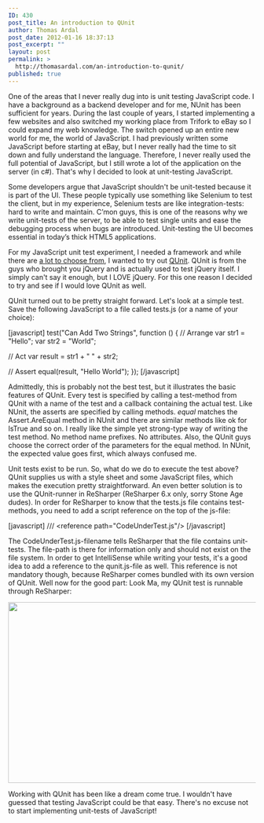 ```yaml
---
ID: 430
post_title: An introduction to QUnit
author: Thomas Ardal
post_date: 2012-01-16 18:37:13
post_excerpt: ""
layout: post
permalink: >
  http://thomasardal.com/an-introduction-to-qunit/
published: true
---
```

One of the areas that I never really dug into is unit testing JavaScript code. I have a background as a backend developer and for me, NUnit has been sufficient for years. During the last couple of years, I started implementing a few websites and also switched my working place from Trifork to eBay so I could expand my web knowledge. The switch opened up an entire new world for me, the world of JavaScript. I had previously written some JavaScript before starting at eBay, but I never really had the time to sit down and fully understand the language. Therefore, I never really used the full potential of JavaScript, but I still wrote a lot of the application on the server (in c#). That's why I decided to look at unit-testing JavaScript.

Some developers argue that JavaScript shouldn't be unit-tested because it is part of the UI. These people typically use something like Selenium to test the client, but in my experience, Selenium tests are like integration-tests: hard to write and maintain. C’mon guys, this is one of the reasons why we write unit-tests of the server, to be able to test single units and ease the debugging process when bugs are introduced. Unit-testing the UI becomes essential in today’s thick HTML5 applications.

For my JavaScript unit test experiment, I needed a framework and while there are <a href="http://en.wikipedia.org/wiki/List_of_unit_testing_frameworks#JavaScript" target="_blank">a lot to choose from</a>, I wanted to try out <a href="http://docs.jquery.com/QUnit" target="_blank">QUnit</a>. QUnit is from the guys who brought you jQuery and is actually used to test jQuery itself. I simply can't say it enough, but I LOVE jQuery. For this one reason I decided to try and see if I would love QUnit as well.

QUnit turned out to be pretty straight forward. Let's look at a simple test. Save the following JavaScript to a file called tests.js (or a name of your choice):

[javascript]
test(&quot;Can Add Two Strings&quot;, function () {
  // Arrange
  var str1 = &quot;Hello&quot;;
  var str2 = &quot;World&quot;;

  // Act
  var result = str1 + &quot; &quot; + str2;

  // Assert
  equal(result, &quot;Hello World&quot;);
});
[/javascript]

Admittedly, this is probably not the best test, but it illustrates the basic features of QUnit. Every test is specified by calling a test-method from QUnit with a name of the test and a callback containing the actual test. Like NUnit, the asserts are specified by calling methods. <em>equal</em> matches the Assert.AreEqual method in NUnit and there are similar methods like ok for IsTrue and so on. I really like the simple yet strong-type way of writing the test method. No method name prefixes. No attributes. Also, the QUnit guys choose the correct order of the parameters for the equal method. In NUnit, the expected value goes first, which always confused me.

Unit tests exist to be run. So, what do we do to execute the test above? QUnit supplies us with a style sheet and some JavaScript files, which makes the execution pretty straightforward. An even better solution is to use the QUnit-runner in ReSharper (ReSharper 6.x only, sorry Stone Age dudes). In order for ReSharper to know that the tests.js file contains test-methods, you need to add a script reference on the top of the js-file:

[javascript]
/// &lt;reference path=&quot;CodeUnderTest.js&quot;/&gt;
[/javascript]

The CodeUnderTest.js-filename tells ReSharper that the file contains unit-tests. The file-path is there for information only and should not exist on the file system. In order to get IntelliSense while writing your tests, it's a good idea to add a reference to the qunit.js-file as well. This reference is not mandatory though, because ReSharper comes bundled with its own version of QUnit. Well now for the good part: Look Ma, my QUnit test is runnable through ReSharper:

<img class="alignnone size-full wp-image-482" title="qunit2" src="http://thomasardal.com/wp-content/uploads/2012/01/qunit2.png" alt="" width="591" height="368" />

Working with QUnit has been like a dream come true. I wouldn't have guessed that testing JavaScript could be that easy. There's no excuse not to start implementing unit-tests of JavaScript!
